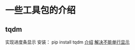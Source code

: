 # 一些工具包的介绍

## tqdm
实现进度条显示
安装： pip install tqdm
[介绍](https://pypi.org/project/tqdm/)
[解决不能单行显示](https://github.com/tqdm/tqdm/issues/580)

## 
